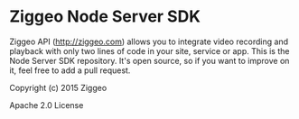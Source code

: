 Ziggeo Node Server SDK
=======================

Ziggeo API (http://ziggeo.com) allows you to integrate video recording and playback with only
two lines of code in your site, service or app. This is the Node Server SDK repository. It's open source,
so if you want to improve on it, feel free to add a pull request.

Copyright (c) 2015 Ziggeo

Apache 2.0 License
